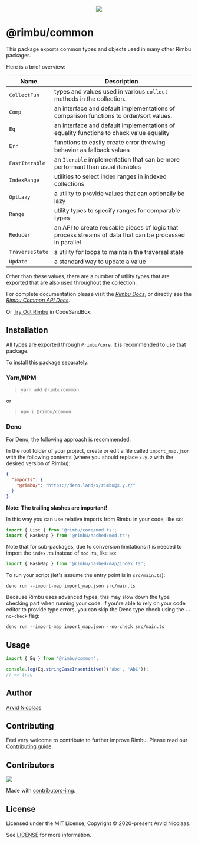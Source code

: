 <p align="center">
    <img src="https://github.com/rimbu-org/rimbu/raw/main/assets/rimbu_logo.svg" />
</p>

# @rimbu/common

This package exports common types and objects used in many other Rimbu packages.

Here is a brief overview:

| Name            | Description                                                                                              |
| --------------- | -------------------------------------------------------------------------------------------------------- |
| `CollectFun`    | types and values used in various `collect` methods in the collection.                                    |
| `Comp`          | an interface and default implementations of comparison functions to order/sort values.                   |
| `Eq`            | an interface and default implementations of equality functions to check value equality                   |
| `Err`           | functions to easily create error throwing behavior as fallback values                                    |
| `FastIterable`  | an `Iterable` implementation that can be more performant than usual iterables                            |
| `IndexRange`    | utilities to select index ranges in indexed collections                                                  |
| `OptLazy`       | a utility to provide values that can optionally be lazy                                                  |
| `Range`         | utility types to specify ranges for comparable types                                                     |
| `Reducer`       | an API to create reusable pieces of logic that process streams of data that can be processed in parallel |
| `TraverseState` | a utility for loops to maintain the traversal state                                                      |
| `Update`        | a standard way to update a value                                                                         |

Other than these values, there are a number of utility types that are exported that are also used throughout the collection.

For complete documentation please visit the _[Rimbu Docs](https://rimbu.org)_, or directly see the _[Rimbu Common API Docs](https://rimbu.org/api/rimbu/common)_.

Or [Try Out Rimbu](https://codesandbox.io/s/github/vitoke/rimbu-sandbox/tree/main?previewwindow=console&view=split&editorsize=65&moduleview=1&module=/src/index.ts) in CodeSandBox.

## Installation

All types are exported through `@rimbu/core`. It is recommended to use that package.

To install this package separately:

### Yarn/NPM

> `yarn add @rimbu/common`

or

> `npm i @rimbu/common`

### Deno

For Deno, the following approach is recommended:

In the root folder of your project, create or edit a file called `import_map.json` with the following contents (where you should replace `x.y.z` with the desired version of Rimbu):

```json
{
  "imports": {
    "@rimbu/": "https://deno.land/x/rimbu@x.y.z/"
  }
}
```

**Note: The trailing slashes are important!**

In this way you can use relative imports from Rimbu in your code, like so:

```ts
import { List } from '@rimbu/core/mod.ts';
import { HashMap } from '@rimbu/hashed/mod.ts';
```

Note that for sub-packages, due to conversion limitations it is needed to import the `index.ts` instead of `mod.ts`, like so:

```ts
import { HashMap } from '@rimbu/hashed/map/index.ts';
```

To run your script (let's assume the entry point is in `src/main.ts`):

`deno run --import-map import_map.json src/main.ts`

Because Rimbu uses advanced types, this may slow down the type checking part when running your code. If you're able to rely on your code editor to provide type errors, you can skip the Deno type check using the `--no-check` flag:

`deno run --import-map import_map.json --no-check src/main.ts`

## Usage

```ts
import { Eq } from '@rimbu/common';

console.log(Eq.stringCaseInsentitive()('abc', 'AbC'));
// => true
```

## Author

[Arvid Nicolaas](https://github.com/vitoke)

## Contributing

Feel very welcome to contribute to further improve Rimbu. Please read our [Contributing guide](https://github.com/rimbu-org/rimbu/blob/main/CONTRIBUTING.md).

## Contributors

<img src = "https://contrib.rocks/image?repo=rimbu-org/rimbu"/>

Made with [contributors-img](https://contrib.rocks).

## License

Licensed under the MIT License, Copyright © 2020-present Arvid Nicolaas.

See [LICENSE](./LICENSE) for more information.
